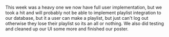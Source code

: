 This week was a heavy one we now have full user implementation, but we took a hit and will probably not be able to implement playlist integration to our database, but it a user can make a playlist, but just can't log out otherwise they lose their playlist so its an all or nothing. We also did testing and cleaned up our UI some more and finished our poster. 
